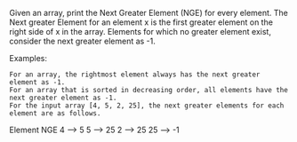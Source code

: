 Given an array, print the Next Greater Element (NGE) for every element. The Next greater Element for an element x is the first greater element on the right side of x in the array. Elements for which no greater element exist, consider the next greater element as -1. 

Examples: 

    For an array, the rightmost element always has the next greater element as -1.
    For an array that is sorted in decreasing order, all elements have the next greater element as -1.
    For the input array [4, 5, 2, 25], the next greater elements for each element are as follows.

Element       NGE
   4      -->   5
   5      -->   25
   2      -->   25
   25     -->   -1

